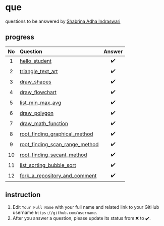 # que
questions to be answered by [Shabrina Adha Indraswari](https://github.com/shabrinaadhai)


## progress
No | Question | Answer
:-: | :- | :-:
1 | [hello_student](hello_student.ipynb) | ✔️
2 | [triangle_text_art](triangle_text_art.ipynb) | ✔️
3 | [draw_shapes](draw_shapes.ipynb) | ✔️
4 | [draw_flowchart](draw_flowchart.ipynb) | ✔️
5 | [list_min_max_avg](list_min_max_avg.ipynb) | ✔️
6 | [draw_polygon](draw_polygon.ipynb) | ✔️
7 | [draw_math_function](draw_math_function.ipynb) | ✔️
8 | [root_finding_graphical_method](root_finding_graphical_method.ipynb) | ✔️
9 | [root_finding_scan_range_method](root_finding_scan_range_method.ipynb) | ✔️
10 | [root_finding_secant_method](root_finding_secant_method.ipynb) | ✔️
11 | [list_sorting_bubble_sort](list_sorting_bubble_sort.ipynb) | ✔️
12 | [fork_a_repository_and_comment](fork_a_repository_and_comment.ipynb) | ✔️

## instruction
1. Edit `Your Full Name` with your full name and related link to your GitHub username `https://github.com/username`.
2. After you answer a question, please update its status from :x: to :heavy_check_mark:.
